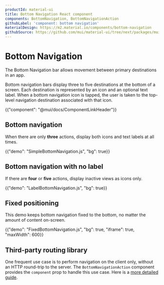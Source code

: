 ```yaml
---
productId: material-ui
title: Bottom Navigation React component
components: BottomNavigation, BottomNavigationAction
githubLabel: 'component: bottom navigation'
materialDesign: https://m2.material.io/components/bottom-navigation
githubSource: https://github.com/mui/material-ui/tree/next/packages/mui-material/src/BottomNavigation
---
```


# Bottom Navigation

<p class="description">The Bottom Navigation bar allows movement between primary destinations in an app.</p>

Bottom navigation bars display three to five destinations at the bottom of a screen. Each destination is represented by an icon and an optional text label. When a bottom navigation icon is tapped, the user is taken to the top-level navigation destination associated with that icon.

{{"component": "@mui/docs/ComponentLinkHeader"}}

## Bottom navigation

When there are only **three** actions, display both icons and text labels at all times.

{{"demo": "SimpleBottomNavigation.js", "bg": true}}

## Bottom navigation with no label

If there are **four** or **five** actions, display inactive views as icons only.

{{"demo": "LabelBottomNavigation.js", "bg": true}}

## Fixed positioning

This demo keeps bottom navigation fixed to the bottom, no matter the amount of content on-screen.

{{"demo": "FixedBottomNavigation.js", "bg": true, "iframe": true, "maxWidth": 600}}

## Third-party routing library

One frequent use case is to perform navigation on the client only, without an HTTP round-trip to the server.
The `BottomNavigationAction` component provides the `component` prop to handle this use case.
Here is a [more detailed guide](/material-ui/integrations/routing/).
